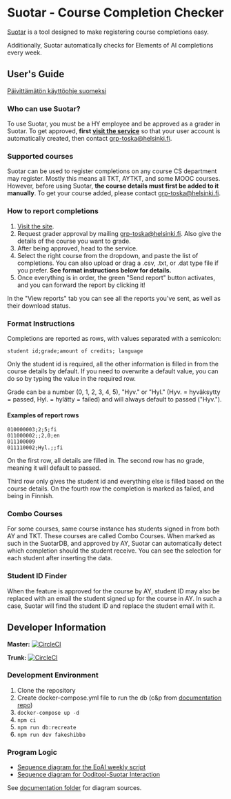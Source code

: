 # Suotar - Course Completion Checker
[Suotar](https://study.cs.helsinki.fi/suoritustarkistin/) is a tool designed to make registering course completions easy.

Additionally, Suotar automatically checks for Elements of AI completions every week.

## User's Guide
[Päivittämätön käyttöohje suomeksi](kayttoohje.md)

### Who can use Suotar?
To use Suotar, you must be a HY employee and be approved as a grader in Suotar. To get approved, **first [visit the service](https://study.cs.helsinki.fi/suoritustarkistin/)** so that your user account is automatically created, then contact grp-toska@helsinki.fi.

### Supported courses
Suotar can be used to register completions on any course CS department may register. Mostly this means all TKT, AYTKT, and some MOOC courses. However, before using Suotar, **the course details must first be added to it manually**. To get your course added, please contact grp-toska@helsinki.fi.

### How to report completions
1. [Visit the site](https://study.cs.helsinki.fi/suoritustarkistin/).
2. Request grader approval by mailing grp-toska@helsinki.fi. Also give the details of the course you want to grade.
3. After being approved, head to the service.
4. Select the right course from the dropdown, and paste the list of completions. You can also upload or drag a .csv, .txt, or .dat type file if you prefer. **See format instructions below for details.**
5. Once everything is in order, the green "Send report" button activates, and you can forward the report by clicking it!

In the "View reports" tab you can see all the reports you've sent, as well as their download status.

### Format Instructions
Completions are reported as rows, with values separated with a semicolon:

```student id;grade;amount of credits; language```

Only the student id is required, all the other information is filled in from the course details by default. If you need to overwrite a default value, you can do so by typing the value in the required row.

Grade can be a number (0, 1, 2, 3, 4, 5), "Hyv." or "Hyl." (Hyv. = hyväksytty = passed, Hyl. = hylätty = failed) and will always default to passed ("Hyv.").

#### Examples of report rows
```
010000003;2;5;fi
011000002;;2,0;en
011100009
011110002;Hyl.;;fi
```
On the first row, all details are filled in. The second row has no grade, meaning it will default to passed.

Third row only gives the student id and everything else is filled based on the course details. On the fourth row the completion is marked as failed, and being in Finnish.

### Combo Courses
For some courses, same course instance has students signed in from both AY and TKT. These courses are called Combo Courses. When marked as such in the SuotarDB, and approved by AY, Suotar can automatically detect which completion should the student receive. You can see the selection for each student after inserting the data.

### Student ID Finder
When the feature is approved for the course by AY, student ID may also be replaced with an email the student signed up for the course in AY. In such a case, Suotar will find the student ID and replace the student email with it.

## Developer Information
**Master:** [![CircleCI](https://circleci.com/gh/UniversityOfHelsinkiCS/suoritustarkistin/tree/master.svg?style=svg)](https://circleci.com/gh/UniversityOfHelsinkiCS/suoritustarkistin/tree/master)

**Trunk:** [![CircleCI](https://circleci.com/gh/UniversityOfHelsinkiCS/suoritustarkistin/tree/trunk.svg?style=svg)](https://circleci.com/gh/UniversityOfHelsinkiCS/suoritustarkistin/tree/trunk)

### Development Environment
1. Clone the repository
2. Create docker-compose.yml file to run the db (c&p from [documentation repo](https://github.com/UniversityOfHelsinkiCS/dokumentaatio/blob/master/suotar_docker-compose.yml))
3. ```docker-compose up -d```
4. ```npm ci```
5. ```npm run db:recreate```
6. ```npm run dev fakeshibbo```

### Program Logic
- [Sequence diagram for the EoAI weekly script](documentation/Suotar_Weekly_EoAI_Credit_Markup_Script.png)
- [Sequence diagram for Ooditool-Suotar Interaction](documentation/Ooditool-Suotar_Interaction.png)


See [documentation folder](documentation/) for diagram sources.
